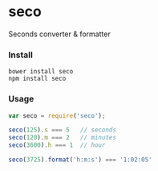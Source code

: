 seco
====

Seconds converter & formatter


### Install

```shell
bower install seco
npm install seco
```


### Usage

```js
var seco = require('seco');

seco(125).s === 5   // seconds
seco(120).m === 2   // minutes
seco(3600).h === 1  // hour

seco(3725).format('h:m:s') === '1:02:05'
```
